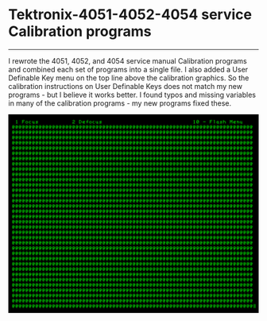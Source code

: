 # Tektronix-4051-4052-4054 service Calibration programs

**************
I rewrote the 4051, 4052, and 4054 service manual Calibration programs and combined each set of programs into a single file.  I also added a User Definable Key menu on the top line above the calibration graphics.  So the calibration instructions on User Definable Keys does not match my new programs - but I believe it works better.  I found typos and missing variables in many of the calibration programs - my new programs fixed these.  

![4051 Focus](./Screenshots/4051%20focus%20calibration.png)

